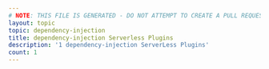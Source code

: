 ```yaml
---
# NOTE: THIS FILE IS GENERATED - DO NOT ATTEMPT TO CREATE A PULL REQUEST TO UPDATE THE DATA. 
layout: topic
topic: dependency-injection
title: dependency-injection Serverless Plugins
description: '1 dependency-injection ServerLess Plugins'
count: 1
---
```

